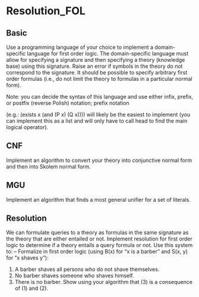 # Resolution_FOL

## Basic
Use a programming language of your choice to implement a domain-specific language for first order logic. The domain-specific language must allow for specifying a signature and then specifying a theory (knowledge base) using this signature. Raise an error if symbols in the theory do not correspond to the signature. It should be possible to specify arbitrary first order formulas (i.e., do not limit the theory to formulas in a particular normal form).

Note: you can decide the syntax of this language and use either infix, prefix, or postfix (reverse Polish) notation; prefix notation

 (e.g.: (exists x (and (P x) (Q x)))) will likely be the easiest to implement (you can implement this as a list and will only have to call head to find the main logical operator).

## CNF
Implement an algorithm to convert your theory into conjunctive normal form and then into Skolem normal form.

## MGU
Implement an algorithm that finds a most general unifier for a set of literals.

## Resolution
We can formulate queries to a theory as formulas in the same
signature as the theory that are either entailed or not. Implement resolution for first order logic to determine if a theory entails a query formula
or not. Use this system to:
– Formalize in first order logic (using B(x) for “x is a barber” and
S(x, y) for “x shaves y”):
1. A barber shaves all persons who do not shave themselves.
2. No barber shaves someone who shaves himself.
3. There is no barber.
Show using your algorithm that (3) is a consequence of (1) and (2).